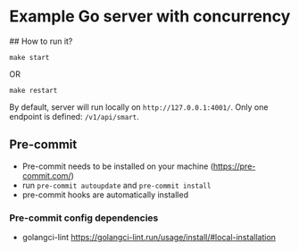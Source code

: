 # Example Go server with concurrency

## How to run it?

`make start`

OR

`make restart`

By default, server will run locally on `http://127.0.0.1:4001/`. Only one endpoint is defined: `/v1/api/smart`.

## Pre-commit

- Pre-commit needs to be installed on your machine (https://pre-commit.com/)
- run `pre-commit autoupdate` and `pre-commit install`
- pre-commit hooks are automatically installed

### Pre-commit config dependencies

- golangci-lint https://golangci-lint.run/usage/install/#local-installation
